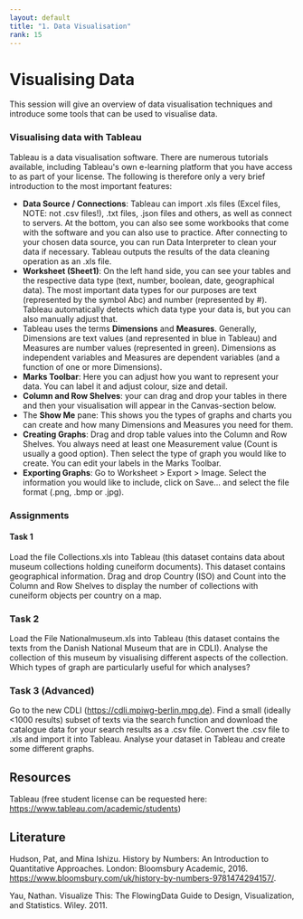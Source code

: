 ```yaml
---
layout: default
title: "1. Data Visualisation"
rank: 15
---
```


# Visualising Data

This session will give an overview of data visualisation techniques and introduce some tools that can be used to visualise data.

### Visualising data with Tableau
Tableau is a data visualisation software. There are numerous tutorials available, including Tableau's own e-learning platform that you have access to as part of your license. The following is therefore only a very brief introduction to the most important features:

- **Data Source / Connections**: Tableau can import .xls files (Excel files, NOTE: not .csv files!), .txt files, .json files and others, as well as connect to servers. At the bottom, you can also see some workbooks that come with the software and you can also use to practice. After connecting to your chosen data source, you can run Data Interpreter to clean your data if necessary. Tableau outputs the results of the data cleaning operation as an .xls file.
- **Worksheet (Sheet1)**: On the left hand side, you can see your tables and the respective data type (text, number, boolean, date, geographical data). The most important data types for our purposes are text (represented by the symbol Abc) and number (represented by #). Tableau automatically detects which data type your data is, but you can also manually adjust that.
- Tableau uses the terms **Dimensions** and **Measures**. Generally, Dimensions are text values (and represented in blue in Tableau) and Measures are number values (represented in green). Dimensions as independent variables and Measures are dependent variables (and a function of one or more Dimensions). 
- **Marks Toolbar**: Here you can adjust how you want to represent your data. You can label it and adjust colour, size and detail.
- **Column and Row Shelves**: your can drag and drop your tables in there and then your visualisation will appear in the Canvas-section below.
- The **Show Me** pane: This shows you the types of graphs and charts you can create and how many Dimensions and Measures you need for them.
- **Creating Graphs**: Drag and drop table values into the Column and Row Shelves. You always need at least one Measurement value (Count is usually a good option). Then select the type of graph you would like to create. You can edit your labels in the Marks Toolbar. 
- **Exporting Graphs**: Go to Worksheet > Export > Image. Select the information you would like to include, click on Save... and select the file format (.png, .bmp or .jpg).

### Assignments
#### Task 1
Load the file Collections.xls into Tableau (this dataset contains data about museum collections holding cuneiform documents). This dataset contains geographical information. Drag and drop Country (ISO) and Count into the Column and Row Shelves to display the number of collections with cuneiform objects per country on a map.

### Task 2
Load the File Nationalmuseum.xls into Tableau (this dataset contains the texts from the Danish National Museum that are in CDLI). Analyse the collection of this museum by visualising different aspects of the collection. Which types of graph are particularly useful for which analyses?

### Task 3 (Advanced)
Go to the new CDLI (https://cdli.mpiwg-berlin.mpg.de). Find a small (ideally <1000 results) subset of texts via the search function and download the catalogue data for your search results as a .csv file. Convert the .csv file to .xls and import it into Tableau. Analyse your dataset in Tableau and create some different graphs.

## Resources

Tableau (free student license can be requested here: https://www.tableau.com/academic/students)

## Literature
Hudson, Pat, and Mina Ishizu. History by Numbers: An Introduction to Quantitative Approaches. London: Bloomsbury Academic, 2016. https://www.bloomsbury.com/uk/history-by-numbers-9781474294157/.

Yau, Nathan. Visualize This: The FlowingData Guide to Design, Visualization, and Statistics. Wiley. 2011.

